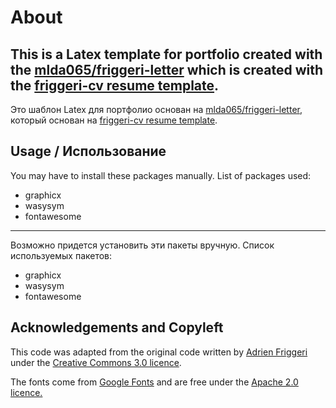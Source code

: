 # About

This is a Latex template for portfolio created with the [mlda065/friggeri-letter](https://github.com/mlda065/friggeri-letter) which is created with the [friggeri-cv resume template](http://www.latextemplates.com/template/friggeri-resume-cv).
---
Это шаблон Latex для портфолио основан на [mlda065/friggeri-letter](https://github.com/mlda065/friggeri-letter), который основан на [friggeri-cv resume template](http://www.latextemplates.com/template/friggeri-resume-cv).


## Usage / Использование

You may have to install these packages manually. List of packages used:
* graphicx
* wasysym
* fontawesome
---
Возможно придется установить эти пакеты вручную. Список используемых пакетов:
* graphicx
* wasysym
* fontawesome

## Acknowledgements and Copyleft

This code was adapted from the original code written by [Adrien Friggeri](http://www.friggeri.net/) under the [Creative Commons 3.0 licence](http://creativecommons.org/licenses/by-nc-sa/3.0/).

The fonts come from [Google Fonts](https://www.google.com/fonts/specimen/Roboto) and are free under the [Apache 2.0 licence.](http://www.apache.org/licenses/LICENSE-2.0.html)

